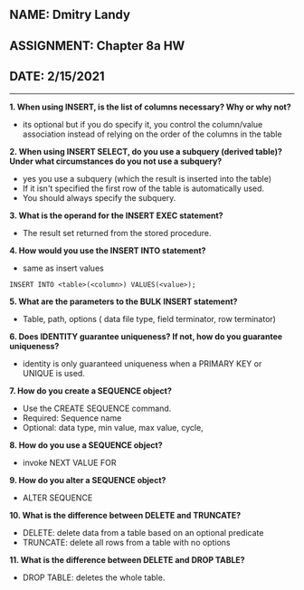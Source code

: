 ## NAME: Dmitry Landy
## ASSIGNMENT: Chapter 8a HW
## DATE: 2/15/2021
---
**1. When using INSERT, is the list of columns necessary? Why or why not?**

- its optional but if you do specify it, you control the column/value association instead of relying on the order of the columns in the table

**2. When using INSERT SELECT, do you use a subquery (derived table)? Under what circumstances do you not use a subquery?**

- yes you use a subquery (which the result is inserted into the table)
- If it isn't specified the first row of the table is automatically used.
- You should always specify the subquery.

**3. What is the operand for the INSERT EXEC statement?**

- The result set returned from the stored procedure.

**4. How would you use the INSERT INTO statement?**

- same as insert values
```
INSERT INTO <table>(<column>) VALUES(<value>);
```

**5. What are the parameters to the BULK INSERT statement?**

- Table, path, options ( data file type, field terminator, row terminator)

**6. Does IDENTITY guarantee uniqueness? If not, how do you guarantee uniqueness?**

- identity is only guaranteed uniqueness when a PRIMARY KEY or UNIQUE is used.

**7. How do you create a SEQUENCE object?**

- Use the CREATE SEQUENCE command. 
- Required: Sequence name
- Optional: data type, min value, max value, cycle, 

**8. How do you use a SEQUENCE object?**

- invoke NEXT VALUE FOR <sequence name>

**9. How do you alter a SEQUENCE object?**

- ALTER SEQUENCE <sequence name>

**10. What is the difference between DELETE and TRUNCATE?**

- DELETE: delete data from a table based on an optional predicate
- TRUNCATE: delete all rows from a table with no options

**11. What is the difference between DELETE and DROP TABLE?**

- DROP TABLE: deletes the whole table.


